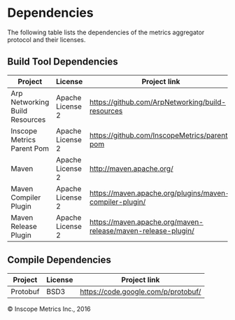 Dependencies
========

The following table lists the dependencies of the metrics aggregator protocol and their licenses.

Build Tool Dependencies
------------------

Project                        | License                    | Project link
-------------------------------|----------------------------|-------------
Arp Networking Build Resources | Apache License 2           | https://github.com/ArpNetworking/build-resources
Inscope Metrics Parent Pom     | Apache License 2           | https://github.com/InscopeMetrics/parent-pom
Maven                          | Apache License 2           | http://maven.apache.org/
Maven Compiler Plugin          | Apache License 2           | https://maven.apache.org/plugins/maven-compiler-plugin/
Maven Release Plugin           | Apache License 2           | https://maven.apache.org/maven-release/maven-release-plugin/

Compile Dependencies
--------------------

Project                        | License                    | Project link
-------------------------------|----------------------------|-------------
Protobuf                       | BSD3                       | https://code.google.com/p/protobuf/


&copy; Inscope Metrics Inc., 2016

